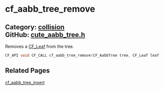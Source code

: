 [](../header.md ':include')

# cf_aabb_tree_remove

Category: [collision](/api_reference?id=collision)  
GitHub: [cute_aabb_tree.h](https://github.com/RandyGaul/cute_framework/blob/master/include/cute_aabb_tree.h)  
---

Removes a [CF_Leaf](/collision/cf_leaf.md) from the tree.

```cpp
CF_API void CF_CALL cf_aabb_tree_remove(CF_AabbTree tree, CF_Leaf leaf);
```

## Related Pages

[cf_aabb_tree_insert](/collision/cf_aabb_tree_insert.md)  

